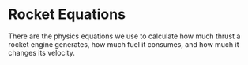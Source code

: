 # Rocket Equations
There are the physics equations we use to calculate how much thrust a rocket engine generates, how much fuel it consumes, and how much it changes its velocity.
